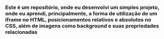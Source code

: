 ### Este é um repositório, onde eu desenvolvi um simples projeto, onde eu aprendi, principalmente, a forma de utilização de um iframe no HTML, posicionamentos relativos e absolutos no CSS, além de imagens como background e suas propriedades relacionadas
